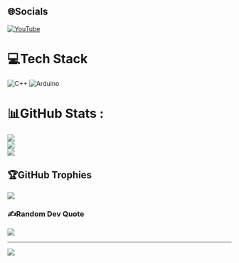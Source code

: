 
## 🌐Socials
[![YouTube](https://img.shields.io/badge/YouTube-%23FF0000.svg?logo=YouTube&logoColor=white)](https://youtube.com/c/https://www.youtube.com/@heedonotsleep) 

# 💻Tech Stack
![C++](https://img.shields.io/badge/c++-%2300599C.svg?style=plastic&logo=c%2B%2B&logoColor=white) ![Arduino](https://img.shields.io/badge/-Arduino-00979D?style=plastic&logo=Arduino&logoColor=white)
# 📊GitHub Stats :
![](https://github-readme-stats.vercel.app/api?username=HongDuc7&theme=radical&hide_border=false&include_all_commits=false&count_private=false)<br/>
![](https://github-readme-streak-stats.herokuapp.com/?user=HongDuc7&theme=radical&hide_border=false)<br/>
![](https://github-readme-stats.vercel.app/api/top-langs/?username=HongDuc7&theme=radical&hide_border=false&include_all_commits=false&count_private=false&layout=compact)

## 🏆GitHub Trophies
![](https://github-trophies.vercel.app/?username=HongDuc7&theme=radical&no-frame=false&no-bg=false&margin-w=4)

### ✍️Random Dev Quote
![](https://quotes-github-readme.vercel.app/api?type=horizontal&theme=radical)

---
[![](https://visitcount.itsvg.in/api?id=HongDuc7&icon=0&color=0)](https://visitcount.itsvg.in)

